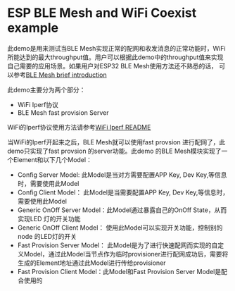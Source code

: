 ESP BLE Mesh and WiFi Coexist example
========================

此demo是用来测试当BLE Mesh实现正常的配网和收发消息的正常功能时，WiFi 所能达到的最大throughput值。用户可以根据此demo中的throughput值来实现自己需要的应用场景。如果用户对ESP32 BLE Mesh使用方法还不熟悉的话， 可以参考[BLE Mesh brief introduction](../ble_mesh_node/README.md)

此demo主要分为两个部分：

- WiFi Iperf协议
- BLE Mesh fast provision Server

WiFi的Iperf协议使用方法请参考[WiFi Iperf README](../../../wifi/iperf/README.md)

当WiFi的Iperf开起来之后，BLE Mesh就可以使用fast provsion 进行配网了，此demo只实现了fast provsion 的server功能。此demo 的BLE Mesh模块实现了一个Element和以下几个Model：

- Config Server Model: 此Model是当对方需要配置APP Key, Dev Key,等信息时，需要使用此Model
- Config Client Model： 此Model是当需要配置APP Key, Dev Key,等信息时，需要使用此Model
- Generic OnOff Server Model：此Model通过暴露自己的OnOff State，从而实现LED 灯的开关功能
- Generic OnOff Client Model： 使用此Model可以实现开关功能，控制别的node 的LED灯的开关
- Fast Provision Server Model： 此Model是为了进行快速配网而实现的自定义Model，通过此Model当节点作为临时provisioner进行配网成功后，需要将生成的Element地址通过此Model进行传给provisioner
- Fast Provision Client Model：此Model和Fast Provision Server Model是配合使用的